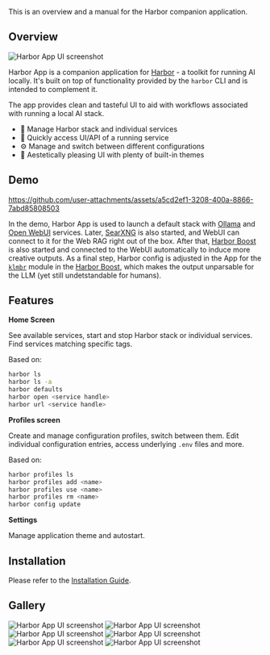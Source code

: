 This is an overview and a manual for the Harbor companion application.

## Overview

![Harbor App UI screenshot](./harbor-app-3.png)

Harbor App is a companion application for [Harbor](https://github.com/av/harbor) - a toolkit for running AI locally. It's built on top of functionality provided by the `harbor` CLI and is intended to complement it.

The app provides clean and tasteful UI to aid with workflows associated with running a local AI stack.

- 🚀 Manage Harbor stack and individual services
- 🔗 Quickly access UI/API of a running service
- ⚙️ Manage and switch between different configurations
- 🎨 Aestetically pleasing UI with plenty of built-in themes

## Demo


https://github.com/user-attachments/assets/a5cd2ef1-3208-400a-8866-7abd85808503

In the demo, Harbor App is used to launch a default stack with [Ollama](./2.2.1-Backend:-Ollama) and [Open WebUI](./2.1.1-Frontend:-Open-WebUI) services. Later, [SearXNG](./2.3.1-Satellite:-SearXNG) is also started, and WebUI can connect to it for the Web RAG right out of the box. After that, [Harbor Boost](./5.2.-Harbor-Boost) is also started and connected to the WebUI automatically to induce more creative outputs. As a final step, Harbor config is adjusted in the App for the [`klmbr`](./5.2.-Harbor-Boost#klmbr---boost-llm-creativity) module in the [Harbor Boost](./5.2.-Harbor-Boost), which makes the output unparsable for the LLM (yet still undetstandable for humans).


## Features

**Home Screen**

See available services, start and stop Harbor stack or individual services. Find services matching specific tags.

Based on:

```bash
harbor ls
harbor ls -a
harbor defaults
harbor open <service handle>
harbor url <service handle>
```

**Profiles screen**

Create and manage configuration profiles, switch between them. Edit individual configuration entries, access underlying `.env` files and more.

Based on:

```bash
harbor profiles ls
harbor profiles add <name>
harbor profiles use <name>
harbor profiles rm <name>
harbor config update
```

**Settings**

Manage application theme and autostart.

## Installation

Please refer to the [Installation Guide](./1.0.-Installing-Harbor#harbor-app).

## Gallery

![Harbor App UI screenshot](./harbor-app-8.png)
![Harbor App UI screenshot](./harbor-app.png)
![Harbor App UI screenshot](./harbor-app-4.png)
![Harbor App UI screenshot](./harbor-app-5.png)
![Harbor App UI screenshot](./harbor-app-6.png)
![Harbor App UI screenshot](./harbor-app-7.png)
